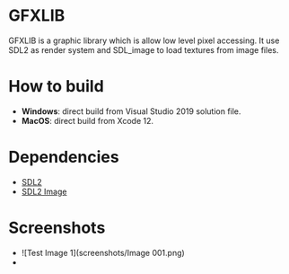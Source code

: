 # GFXLIB
GFXLIB is a graphic library which is allow low level pixel accessing. It use SDL2 as render system and SDL_image to load textures from image files.

# How to build
- **Windows**: direct build from Visual Studio 2019 solution file.
- **MacOS**: direct build from Xcode 12.

# Dependencies
- [SDL2](https://www.libsdl.org/)
- [SDL2 Image](https://www.libsdl.org/projects/SDL_image/)

# Screenshots
- ![Test Image 1](screenshots/Image 001.png)
- 

